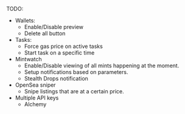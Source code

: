 TODO:
* Wallets:
    * Enable/Disable preview
    * Delete all button
* Tasks:
  * Force gas price on active tasks
  * Start task on a specific time
* Mintwatch
  * Enable/Disable viewing of all mints happening at the moment.
  * Setup notifications based on parameters.
  * Stealth Drops notification
* OpenSea sniper
  * Snipe listings that are at a certain price.
* Multiple API keys
  * Alchemy